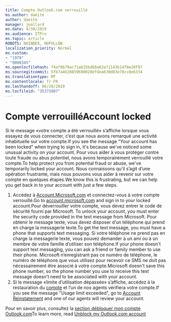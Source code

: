 ```yaml
---
title: Compte Outlook.com verrouillé
ms.author: daeite
author: daeite
manager: joallard
ms.date: 4/30/2019
ms.audience: ITPro
ms.topic: article
ROBOTS: NOINDEX, NOFOLLOW
localization_priority: Normal
ms.custom:
- "1979"
- "9000345"
ms.openlocfilehash: f4af8679ac71ab15bd68a62e71143b14f8e20f97
ms.sourcegitcommit: 5fb7a4b28859690020efdea630d03e70cc0e6334
ms.translationtype: MT
ms.contentlocale: fr-FR
ms.lasthandoff: 06/28/2019
ms.locfileid: "35373807"
---
```

# <a name="account-locked"></a><span data-ttu-id="d600e-102">Compte verrouillé</span><span class="sxs-lookup"><span data-stu-id="d600e-102">Account locked</span></span>

<span data-ttu-id="d600e-103">Si le message «votre compte a été verrouillé» s’affiche lorsque vous essayez de vous connecter, c’est que nous avons remarqué une activité inhabituelle sur votre compte.</span><span class="sxs-lookup"><span data-stu-id="d600e-103">If you see the message "Your account has been locked" when trying to sign in, it's because we've noticed some unusual activity on your account.</span></span> <span data-ttu-id="d600e-104">Pour vous aider à vous protéger contre toute fraude ou abus potentiel, nous avons temporairement verrouillé votre compte.</span><span class="sxs-lookup"><span data-stu-id="d600e-104">To help protect you from potential fraud or abuse, we've temporarily locked your account.</span></span> <span data-ttu-id="d600e-105">Nous connaissons qu’il s’agit d’une opération frustrante, mais nous pouvons vous aider à revenir sur votre compte en quelques étapes.</span><span class="sxs-lookup"><span data-stu-id="d600e-105">We know this is frustrating, but we can help you get back in to your account with just a few steps.</span></span>

1. <span data-ttu-id="d600e-106">Accédez à [Account.Microsoft.com](https://go.microsoft.com/fwlink/?linkid=2090484) et connectez-vous à votre compte verrouillé.</span><span class="sxs-lookup"><span data-stu-id="d600e-106">Go to [account.microsoft.com](https://go.microsoft.com/fwlink/?linkid=2090484) and sign in to your locked account.</span></span><span data-ttu-id="d600e-107">Pour déverrouiller votre compte, vous devez entrer le code de sécurité fourni par Microsoft.</span><span class="sxs-lookup"><span data-stu-id="d600e-107"> To unlock your account, you must enter the security code provided in the text message from Microsoft.</span></span> <span data-ttu-id="d600e-108">Pour obtenir le message texte, vous devez disposer d’un téléphone qui prend en charge la messagerie texte.</span><span class="sxs-lookup"><span data-stu-id="d600e-108">To get the text message, you must have a phone that supports text messaging.</span></span> <span data-ttu-id="d600e-109">Si votre téléphone ne prend pas en charge la messagerie texte, vous pouvez demander à un ami ou à un membre de votre famille d’utiliser son téléphone.</span><span class="sxs-lookup"><span data-stu-id="d600e-109">If your phone doesn't support text messaging, you can ask a friend or family member to use their phone.</span></span> <span data-ttu-id="d600e-110">Microsoft n’enregistrant pas ce numéro de téléphone, le numéro de téléphone que vous utilisez pour recevoir ce SMS ne doit pas nécessairement être associé à votre compte.</span><span class="sxs-lookup"><span data-stu-id="d600e-110">Microsoft doesn't save this phone number, so the phone number you use to receive this text message doesn't need to be associated with your account.</span></span>
2. <span data-ttu-id="d600e-111">Si le message «limite d’utilisation dépassée» s’affiche, accédez à la restauration du [compte](https://go.microsoft.com/fwlink/?linkid=2090483) et l’un de nos agents vérifiera votre compte.</span><span class="sxs-lookup"><span data-stu-id="d600e-111">If you see the message "Usage limit exceeded", go to [Account Reinstatement](https://go.microsoft.com/fwlink/?linkid=2090483) and one of our agents will review your account.</span></span>

<span data-ttu-id="d600e-112">Pour en savoir plus, consultez la [section débloquer mon compte Outlook.com](https://support.office.com/article/f4ad2701-d166-4d8b-8a6a-9af2a1f8a4c4)</span><span class="sxs-lookup"><span data-stu-id="d600e-112">To learn more, read [Unblock my Outlook.com account](https://support.office.com/article/f4ad2701-d166-4d8b-8a6a-9af2a1f8a4c4)</span></span> 